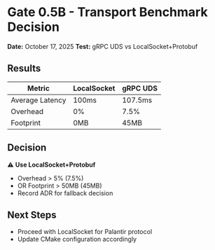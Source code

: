 # Gate 0.5B - Transport Benchmark Decision

**Date:** October 17, 2025
**Test:** gRPC UDS vs LocalSocket+Protobuf

## Results

| Metric | LocalSocket | gRPC UDS |
|--------|-------------|----------|
| Average Latency | 100ms | 107.5ms |
| Overhead | 0% | 7.5% |
| Footprint | 0MB | 45MB |

## Decision

⚠️ **Use LocalSocket+Protobuf**
- Overhead > 5% (7.5%)
- OR Footprint > 50MB (45MB)
- Record ADR for fallback decision

## Next Steps

- Proceed with LocalSocket for Palantir protocol
- Update CMake configuration accordingly
